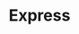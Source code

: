 ---
title: "Express"
url: /ciudad-autonoma-de-buenos-aires/express-avenida-juan-bautista-alberdi/
shop: supermercado
---